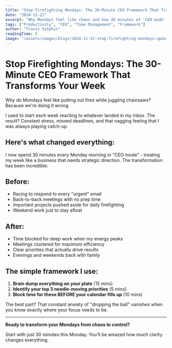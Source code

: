 ```yaml
---
title: "Stop Firefighting Mondays: The 30-Minute CEO Framework That Transforms Your Week"
date: "2024-11-22"
excerpt: "Why Mondays feel like chaos and how 30 minutes of 'CEO mode' can transform your entire week from reactive firefighting to strategic execution."
tags: ["Productivity", "CEO", "Time Management", "Framework"]
author: "Travis Sutphin"
readingTime: 5
image: "/assets/images/blogs/2024-11-22-stop-firefighting-mondays-updated.png"
---
```


# Stop Firefighting Mondays: The 30-Minute CEO Framework That Transforms Your Week

Why do Mondays feel like putting out fires while juggling chainsaws? Because we're doing it wrong.

I used to start each week reacting to whatever landed in my inbox. The result? Constant stress, missed deadlines, and that nagging feeling that I was always playing catch-up.

## Here's what changed everything:

I now spend 30 minutes every Monday morning in "CEO mode" - treating my week like a business that needs strategic direction. The transformation has been incredible:

## Before:
- Racing to respond to every "urgent" email
- Back-to-back meetings with no prep time
- Important projects pushed aside for daily firefighting
- Weekend work just to stay afloat

## After:
- Time blocked for deep work when my energy peaks
- Meetings clustered for maximum efficiency
- Clear priorities that actually drive results
- Evenings and weekends back with family

## The simple framework I use:

1. **Brain dump everything on your plate** (15 mins)
2. **Identify your top 3 needle-moving priorities** (5 mins)
3. **Block time for these BEFORE your calendar fills up** (10 mins)

The best part? That constant anxiety of "dropping the ball" vanishes when you know exactly where your focus needs to be.

---

**Ready to transform your Mondays from chaos to control?**

Start with just 30 minutes this Monday. You'll be amazed how much clarity changes everything.